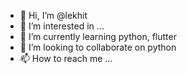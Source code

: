 - 👋 Hi, I’m @lekhit
- 👀 I’m interested in ...
- 🌱 I’m currently learning python, flutter
- 💞️ I’m looking to collaborate on python
- 📫 How to reach me ...

<!---
lekhit/lekhit is a ✨ special ✨ repository because its `README.md` (this file) appears on your GitHub profile.
You can click the Preview link to take a look at your changes.
--->
